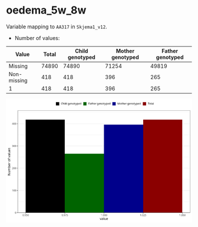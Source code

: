 # oedema_5w_8w
Variable mapping to `AA317` in `Skjema1_v12`.
- Number of values:

| Value | Total | Child genotyped | Mother genotyped | Father genotyped |
| ----- | ----- | --------------- | ---------------- | ---------------- |
| Missing | 74890 | 74890 | 71254 | 49819 |
| Non-missing | 418 | 418 | 396 | 265 |
| 1 | 418 | 418 | 396 | 265 |



![](oedema_5w_8w_n.png)



